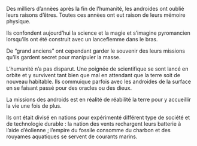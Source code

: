 Des milliers d’annèes après la fin de l’humanité, les androides ont oublié leurs raisons d’êtres. Toutes ces annèes ont eut raison de leurs mémoire physique.

Ils confondent aujourd’hui la science et la magie et s’imagine pyromancien lorsqu’ils ont été construit avec un lanceflemme dans le bras.

  

De “grand anciens” ont cependant garder le souvenir des leurs missions qu’ils gardent secret pour manipuler la masse.

L’humanité n’a pas disparut. Une poignée de scientifique se sont lancé en orbite et y survivent tant bien que mal en attendant que la terre soit de nouveau habitable. Ils commuique parfois avec les androides de la surface en se faisant passé pour des oracles ou des dieux.

  

La missions des androids est en réalité de réabilité la terre pour y accueillir la vie une fois de plus.

Ils ont était divisé en nations pour expérimenté différent type de société et de technologie durable : la nation des vents rechargent leurs batterie à l’aide d’éolienne ; l’empire du fossile consomme du charbon et des rouyames aquatiques se servent de courants marins.
